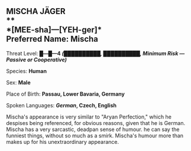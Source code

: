 
<div id="mischa-jäger" style="page-break-before: always;">
  <h2>
    MISCHA JÄGER<br>
    **
    <br>*[MEE-sha]—[YEH-ger]*
    <br>Preferred Name: Mischa
  </h2>
  
Threat Level: **█—█—4 *(██████████, ██████████, Minimum Risk — Passive or Cooperative)***

  
Species: **Human**

  
Sex: **Male**

  
  
Place of Birth: **Passau, Lower Bavaria, Germany**

  
Spoken Languages: ***German*, Czech, English**

  
Mischa's appearance is very similar to "Aryan Perfection," which he despises being referenced, for obvious reasons, given that he is German. Mischa has a very sarcastic, deadpan sense of humour. he can say the funniest things, without so much as a smirk. Mischa's humour more than makes up for his unextraordinary appearance.

</div>